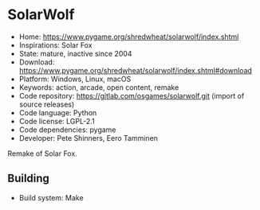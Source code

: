 # SolarWolf

- Home: https://www.pygame.org/shredwheat/solarwolf/index.shtml
- Inspirations: Solar Fox
- State: mature, inactive since 2004
- Download: https://www.pygame.org/shredwheat/solarwolf/index.shtml#download
- Platform: Windows, Linux, macOS
- Keywords: action, arcade, open content, remake
- Code repository: https://gitlab.com/osgames/solarwolf.git (import of source releases)
- Code language: Python
- Code license: LGPL-2.1
- Code dependencies: pygame
- Developer: Pete Shinners, Eero Tamminen

Remake of Solar Fox.

## Building

- Build system: Make
